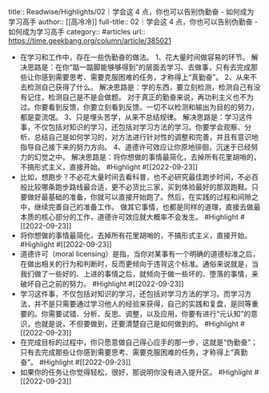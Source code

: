 title:: Readwise/Highlights/02｜学会这 4 点，你也可以告别伪勤奋 - 如何成为学习高手
author:: [[高冷冷]]
full-title:: 02｜学会这 4 点，你也可以告别伪勤奋 - 如何成为学习高手
category:: #articles
url:: https://time.geekbang.org/column/article/385021

- 在学习和工作中，存在一些伪勤奋的做法。
  1、花大量时间做容易的环节。
  解决思路是：在你“踮一踮脚能够够得到”的层面去学习、去做事，只有去完成那些让你感到需要思考、需要克服困难的任务，才称得上“真勤奋”。
  2、从来不去检测自己获得了什么。
  解决思路是：学的东西，要立刻检测，检测自己有没有记住，检测自己是不是会做题。
  对于真正的勤奋来说，再功利主义也不为过。你要看到反馈，你要立刻看到反馈。一切不以检测和输出为目的的努力，都是耍流氓。
  3、只是埋头苦学，从来不总结规律。
  解决思路是：学习这件事，不仅包括对知识的学习，还包括对学习方法的学习。你要学会观察、分析、总结自己是如何学习的，对方法进行针对性的调整和完善，并且有意识地指导自己接下来的努力方向。
  4、道德许可效应让你原地徘徊，沉迷于已经努力的幻觉之中。
  解决思路是：将你想做的事情最简化，去掉所有花里胡哨的，不搞形式主义，直接开始。 #Highlight #[[2022-09-23]]
- 比如，想跑步？不必花大量时间去看科普，也不必研究最佳跑步时间，不必百般比较哪条跑步路线最合适，更不必货比三家，买到体验最好的那双跑鞋。只要做好最基础的准备，你就可以直接开始跑了。然后，在实践的过程和间隙之中，继续完善自己的准备工作。
  做其它事情，也都是同样的道理，直接去做最本质的核心部分的工作，道德许可效应就大概率不会发生。 #Highlight #[[2022-09-23]]
- 将你想做的事情最简化，去掉所有花里胡哨的，不搞形式主义，直接开始。 #Highlight #[[2022-09-23]]
- 道德许可（moral licensing）是指，当你对某事有一个明确的道德标准之后，在做出相关的行为和判断时，反而更倾向于违背这个标准。通俗来说就是，当我们做了一些好的、上进的事情之后，就倾向于做一些坏的、堕落的事情，来破坏自己之前的努力。 #Highlight #[[2022-09-23]]
- 学习这件事，不仅包括对知识的学习，还包括对学习方法的学习。而学习方法，并不是只需要通过学习他人的经验来获得，自己的实践和复盘，是同等重要的。你需要试错、分析、反思、调整，以及应用，你要有进行“元认知”的意识，也就是说，不但要做到，还要清楚自己是如何做到的。 #Highlight #[[2022-09-23]]
- 在完成目标的过程中，你只愿意做自己得心应手的那一步，这就是“伪勤奋”；只有去完成那些让你感到需要思考、需要克服困难的任务，才称得上“真勤奋”。 #Highlight #[[2022-09-23]]
- 如果你的任务让你觉得轻松，很好，那说明你没有进入提升区。 #Highlight #[[2022-09-23]]